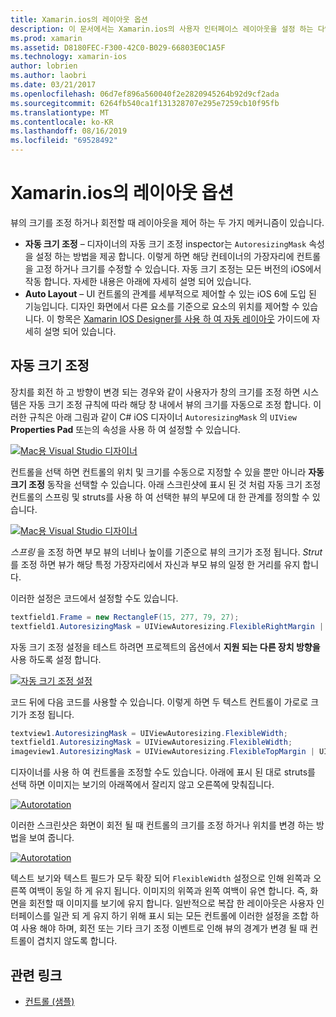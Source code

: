 ```yaml
---
title: Xamarin.ios의 레이아웃 옵션
description: 이 문서에서는 Xamarin.ios의 사용자 인터페이스 레이아웃을 설정 하는 다양 한 방법을 설명 합니다. 자동 크기 조정 및 자동 레이아웃에 대해 설명 합니다.
ms.prod: xamarin
ms.assetid: D8180FEC-F300-42C0-B029-66803E0C1A5F
ms.technology: xamarin-ios
author: lobrien
ms.author: laobri
ms.date: 03/21/2017
ms.openlocfilehash: 06d7ef896a560040f2e2820945264b92d9cf2ada
ms.sourcegitcommit: 6264fb540ca1f131328707e295e7259cb10f95fb
ms.translationtype: MT
ms.contentlocale: ko-KR
ms.lasthandoff: 08/16/2019
ms.locfileid: "69528492"
---
```

# <a name="layout-options-in-xamarinios"></a>Xamarin.ios의 레이아웃 옵션

뷰의 크기를 조정 하거나 회전할 때 레이아웃을 제어 하는 두 가지 메커니즘이 있습니다.

- **자동 크기 조정** – 디자이너의 자동 크기 조정 inspector는 `AutoresizingMask` 속성을 설정 하는 방법을 제공 합니다. 이렇게 하면 해당 컨테이너의 가장자리에 컨트롤을 고정 하거나 크기를 수정할 수 있습니다. 자동 크기 조정는 모든 버전의 iOS에서 작동 합니다. 자세한 내용은 아래에 자세히 설명 되어 있습니다.
- **Auto Layout** – UI 컨트롤의 관계를 세부적으로 제어할 수 있는 iOS 6에 도입 된 기능입니다. 디자인 화면에서 다른 요소를 기준으로 요소의 위치를 제어할 수 있습니다. 이 항목은 [Xamarin IOS Designer를 사용 하 여 자동 레이아웃](~/ios/user-interface/designer/designer-auto-layout.md) 가이드에 자세히 설명 되어 있습니다.

## <a name="autosizing"></a>자동 크기 조정

장치를 회전 하 고 방향이 변경 되는 경우와 같이 사용자가 창의 크기를 조정 하면 시스템은 자동 크기 조정 규칙에 따라 해당 창 내에서 뷰의 크기를 자동으로 조정 합니다. 이러한 규칙은 아래 그림과 같이 C# iOS 디자이너 `AutoresizingMask` 의 `UIView` **Properties Pad** 또는의 속성을 사용 하 여 설정할 수 있습니다.

 [![](layout-options-images/image41.png "Mac용 Visual Studio 디자이너")](layout-options-images/image41.png#lightbox)

컨트롤을 선택 하면 컨트롤의 위치 및 크기를 수동으로 지정할 수 있을 뿐만 아니라 **자동 크기 조정** 동작을 선택할 수 있습니다. 아래 스크린샷에 표시 된 것 처럼 자동 크기 조정 컨트롤의 스프링 및 struts를 사용 하 여 선택한 뷰의 부모에 대 한 관계를 정의할 수 있습니다.

 [![](layout-options-images/image42.png "Mac용 Visual Studio 디자이너")](layout-options-images/image42.png#lightbox)

*스프링* 을 조정 하면 부모 뷰의 너비나 높이를 기준으로 뷰의 크기가 조정 됩니다. *Strut* 를 조정 하면 뷰가 해당 특정 가장자리에서 자신과 부모 뷰의 일정 한 거리를 유지 합니다.

이러한 설정은 코드에서 설정할 수도 있습니다.

```csharp
textfield1.Frame = new RectangleF(15, 277, 79, 27);
textfield1.AutoresizingMask = UIViewAutoresizing.FlexibleRightMargin | UIViewAutoresizing.FlexibleBottomMargin;
```


자동 크기 조정 설정을 테스트 하려면 프로젝트의 옵션에서 **지원 되는 다른 장치 방향을** 사용 하도록 설정 합니다.

 [![](layout-options-images/image43a.png "자동 크기 조정 설정")](layout-options-images/image43a.png#lightbox)

코드 뒤에 다음 코드를 사용할 수 있습니다. 이렇게 하면 두 텍스트 컨트롤이 가로로 크기가 조정 됩니다.

```csharp
textview1.AutoresizingMask = UIViewAutoresizing.FlexibleWidth;
textfield1.AutoresizingMask = UIViewAutoresizing.FlexibleWidth;
imageview1.AutoresizingMask = UIViewAutoresizing.FlexibleTopMargin | UIViewAutoresizing.FlexibleLeftMargin;
```


디자이너를 사용 하 여 컨트롤을 조정할 수도 있습니다. 아래에 표시 된 대로 struts를 선택 하면 이미지는 보기의 아래쪽에서 잘리지 않고 오른쪽에 맞춰집니다.

 [![](layout-options-images/autoresize.png "Autorotation")](layout-options-images/autoresize.png#lightbox)

이러한 스크린샷은 화면이 회전 될 때 컨트롤의 크기를 조정 하거나 위치를 변경 하는 방법을 보여 줍니다.

 [![](layout-options-images/image44a.png "Autorotation")](layout-options-images/image44a.png#lightbox)

텍스트 보기와 텍스트 필드가 모두 확장 되어 `FlexibleWidth` 설정으로 인해 왼쪽과 오른쪽 여백이 동일 하 게 유지 됩니다. 이미지의 위쪽과 왼쪽 여백이 유연 합니다. 즉, 화면을 회전할 때 이미지를 보기에 유지 합니다. 일반적으로 복잡 한 레이아웃은 사용자 인터페이스를 일관 되 게 유지 하기 위해 표시 되는 모든 컨트롤에 이러한 설정을 조합 하 여 사용 해야 하며, 회전 또는 기타 크기 조정 이벤트로 인해 뷰의 경계가 변경 될 때 컨트롤이 겹치지 않도록 합니다.





## <a name="related-links"></a>관련 링크

- [컨트롤 (샘플)](https://docs.microsoft.com/samples/xamarin/ios-samples/controls)
